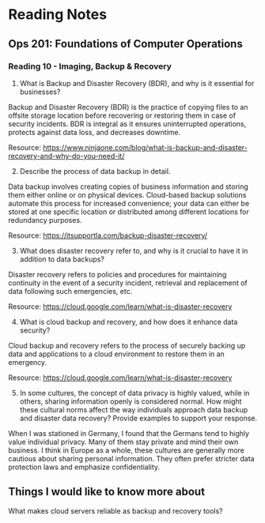 # Reading Notes

## Ops 201: Foundations of Computer Operations

### Reading 10 - Imaging, Backup & Recovery

1.	What is Backup and Disaster Recovery (BDR), and why is it essential for businesses?

Backup and Disaster Recovery (BDR) is the practice of copying files to an offsite storage location before recovering or restoring them in case of security incidents. BDR is integral as it ensures uninterrupted operations, protects against data loss, and decreases downtime.

Resource: https://www.ninjaone.com/blog/what-is-backup-and-disaster-recovery-and-why-do-you-need-it/

2.	Describe the process of data backup in detail.

Data backup involves creating copies of business information and storing them either online or on physical devices. Cloud-based backup solutions automate this process for increased convenience; your data can either be stored at one specific location or distributed among different locations for redundancy purposes.

Resource: https://itsupportla.com/backup-disaster-recovery/

3.	What does disaster recovery refer to, and why is it crucial to have it in addition to data backups?

Disaster recovery refers to policies and procedures for maintaining continuity in the event of a security incident, retrieval and replacement of data following such emergencies, etc.

Resource: https://cloud.google.com/learn/what-is-disaster-recovery

4.	What is cloud backup and recovery, and how does it enhance data security?

Cloud backup and recovery refers to the process of securely backing up data and applications to a cloud environment to restore them in an emergency.

Resource: https://cloud.google.com/learn/what-is-disaster-recovery

5.  In some cultures, the concept of data privacy is highly valued, while in others, sharing information openly is considered normal. How might these cultural norms affect the way individuals approach data backup and disaster data recovery? Provide examples to support your response.

When I was stationed in Germany, I found that the Germans tend to highly value individual privacy. Many of them stay private and mind their own business. I think in Europe as a whole, these cultures are generally more cautious about sharing personal information. They often prefer stricter data protection laws and emphasize confidentiality.

## Things I would like to know more about

What makes cloud servers reliable as backup and recovery tools?